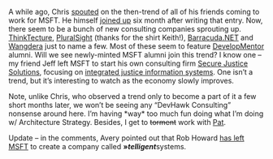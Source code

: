 A while ago, Chris
[spouted](http://www.sellsbrothers.com/spout/default.aspx?content=archive.htm#giantSuckingSound)
on the then-trend of all of his friends coming to work for MSFT. He
himself [joined
up](http://www.sellsbrothers.com/spout/#boldBeginning) six month after
writing that entry. Now, there seem to be a bunch of new consulting
companies sprouting up. [ThinkTecture](http://www.thinktecture.com/),
[PluralSight](http://www.pluralsight.com/) (thanks for the shirt
Keith!), [Barracuda.NET](http://www.barracuda.net/) and
[Wangdera](http://wangdera.com/) just to name a few. Most of these seem
to feature [DevelopMentor](http://www.develop.com/) alumni. Will we see
newly-minted MSFT alumni join this trend? I know one – my friend Jeff
left MSFT to start his own consulting firm [Secure Justice
Solutions](http://www.securejustice.com/), focusing on [integrated
justice information systems](http://www.securejustice.com/). One isn’t a
trend, but it’s interesting to watch as the economy slowly improves.

Note, unlike Chris, who observed a trend only to become a part of
it a few short months later, we won’t be seeing any “DevHawk Consulting”
nonsense around here. I’m having \*way\* too much fun doing what I’m
doing w/ Architecture Strategy. Besides, I get to ~~torment~~ work with
[Pat](http://blogs.msdn.com/pathelland). 

Update – in the comments, Avery pointed out that Rob Howard [has
left
MSFT](http://weblogs.asp.net/rhoward/archive/2004/06/02/146806.aspx) to
create a company called **»*telligent***systems.
